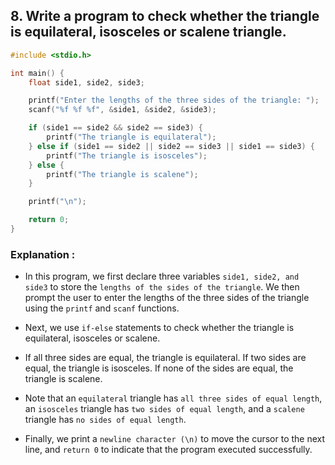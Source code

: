 ## 8. Write a program to check whether the triangle is equilateral, isosceles or scalene triangle.

```c
#include <stdio.h>

int main() {
    float side1, side2, side3;

    printf("Enter the lengths of the three sides of the triangle: ");
    scanf("%f %f %f", &side1, &side2, &side3);

    if (side1 == side2 && side2 == side3) {
        printf("The triangle is equilateral");
    } else if (side1 == side2 || side2 == side3 || side1 == side3) {
        printf("The triangle is isosceles");
    } else {
        printf("The triangle is scalene");
    }

    printf("\n");

    return 0;
}

```
### Explanation :
- In this program, we first declare three variables `side1, side2, and side3` to store the `lengths of the sides of the triangle`. We then prompt the user to enter the lengths of the three sides of the triangle using the `printf` and `scanf` functions.

- Next, we use `if-else` statements to check whether the triangle is equilateral, isosceles or scalene.

- If all three sides are equal, the triangle is equilateral. If two sides are equal, the triangle is isosceles. If none of the sides are equal, the triangle is scalene.

- Note that an `equilateral` triangle has `all three sides of equal length`, an `isosceles` triangle has `two sides of equal length`, and a `scalene` triangle has `no sides of equal length`.

- Finally, we print a `newline character (\n)` to move the cursor to the next line, and `return 0` to indicate that the program executed successfully.
